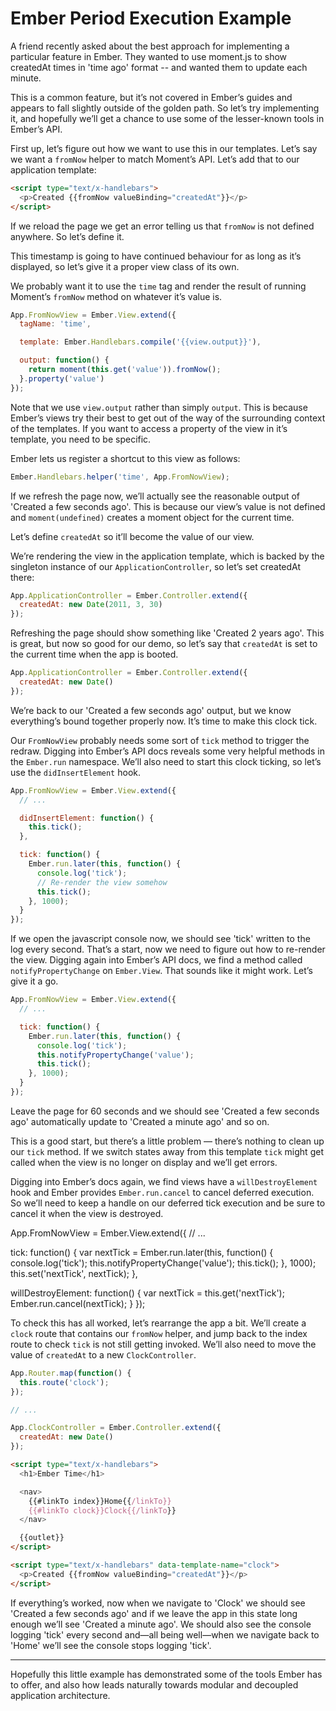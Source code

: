 # Ember Period Execution Example

A friend recently asked about the best approach for implementing a
particular feature in Ember. They wanted to use moment.js to show createdAt
times in 'time ago' format -- and wanted them to update each minute.

This is a common feature, but it’s not covered in Ember’s guides and
appears to fall slightly outside of the golden path. So let’s try
implementing it, and hopefully we’ll get a chance to use some of the
lesser-known tools in Ember’s API.

First up, let’s figure out how we want to use this in our templates.
Let’s say we want a `fromNow` helper to match Moment’s API. Let’s add that
to our application template:

```html
<script type="text/x-handlebars">
  <p>Created {{fromNow valueBinding="createdAt"}}</p>
</script>
```

If we reload the page we get an error telling us that `fromNow` is not
defined anywhere. So let’s define it.

This timestamp is going to have continued behaviour for as long as it’s
displayed, so let’s give it a proper view class of its own.

We probably want it to use the `time` tag and render the result of running
Moment’s `fromNow` method on whatever it’s value is.

```javascript
App.FromNowView = Ember.View.extend({
  tagName: 'time',

  template: Ember.Handlebars.compile('{{view.output}}'),

  output: function() {
    return moment(this.get('value')).fromNow();
  }.property('value')
});
```

Note that we use `view.output` rather than simply `output`. This is
because Ember’s views try their best to get out of the way of the
surrounding context of the templates. If you want to access a property
of the view in it’s template, you need to be specific.

Ember lets us register a shortcut to this view as follows:

```javascript
Ember.Handlebars.helper('time', App.FromNowView);
```

If we refresh the page now, we’ll actually see the reasonable output
of 'Created a few seconds ago'. This is because our view’s value is
not defined and `moment(undefined)` creates a moment object for the
current time.

Let’s define `createdAt` so it’ll become the value of our view.

We’re rendering the view in the application template, which is backed
by the singleton instance of our `ApplicationController`, so let’s
set createdAt there:

```javascript
App.ApplicationController = Ember.Controller.extend({
  createdAt: new Date(2011, 3, 30)
});
```

Refreshing the page should show something like 'Created 2 years ago'.
This is great, but now so good for our demo, so let’s say that
`createdAt` is set to the current time when the app is booted.

```javascript
App.ApplicationController = Ember.Controller.extend({
  createdAt: new Date()
});
```

We’re back to our 'Created a few seconds ago' output, but we know
everything’s bound together properly now. It’s time to make this clock
tick.

Our `FromNowView` probably needs some sort of `tick` method to trigger
the redraw. Digging into Ember’s API docs reveals some very helpful
methods in the `Ember.run` namespace. We’ll also need to start this
clock ticking, so let’s use the `didInsertElement` hook.

```javascript
App.FromNowView = Ember.View.extend({
  // ...

  didInsertElement: function() {
    this.tick();
  },

  tick: function() {
    Ember.run.later(this, function() {
      console.log('tick');
      // Re-render the view somehow
      this.tick();
    }, 1000);
  }
});
```

If we open the javascript console now, we should see 'tick' written to
the log every second. That’s a start, now we need to figure out how to
re-render the view. Digging again into Ember’s API docs, we find a method
called `notifyPropertyChange` on `Ember.View`. That sounds like it might
work. Let’s give it a go.

```javascript
App.FromNowView = Ember.View.extend({
  // ...

  tick: function() {
    Ember.run.later(this, function() {
      console.log('tick');
      this.notifyPropertyChange('value');
      this.tick();
    }, 1000);
  }
});
```

Leave the page for 60 seconds and we should see 'Created a few seconds ago'
automatically update to 'Created a minute ago' and so on.

This is a good start, but there’s a little problem — there’s nothing
to clean up our `tick` method. If we switch states away from this template
`tick` might get called when the view is no longer on display and we’ll
get errors.

Digging into Ember’s docs again, we find views have a `willDestroyElement`
hook and Ember provides `Ember.run.cancel` to cancel deferred execution.
So we’ll need to keep a handle on our deferred tick execution and be sure
to cancel it when the view is destroyed.

App.FromNowView = Ember.View.extend({
  // ...

  tick: function() {
    var nextTick = Ember.run.later(this, function() {
      console.log('tick');
      this.notifyPropertyChange('value');
      this.tick();
    }, 1000);
    this.set('nextTick', nextTick);
  },

  willDestroyElement: function() {
    var nextTick = this.get('nextTick');
    Ember.run.cancel(nextTick);
  }
});

To check this has all worked, let’s rearrange the app a bit. We’ll
create a `clock` route that contains our `fromNow` helper, and jump
back to the index route to check `tick` is not still getting invoked.
We’ll also need to move the value of `createdAt` to a new
`ClockController`.

```javascript
App.Router.map(function() {
  this.route('clock');
});

// ...

App.ClockController = Ember.Controller.extend({
  createdAt: new Date()
});
```

```html
<script type="text/x-handlebars">
  <h1>Ember Time</h1>

  <nav>
    {{#linkTo index}}Home{{/linkTo}}
    {{#linkTo clock}}Clock{{/linkTo}}
  </nav>

  {{outlet}}
</script>

<script type="text/x-handlebars" data-template-name="clock">
  <p>Created {{fromNow valueBinding="createdAt"}}</p>
</script>
```

If everything’s worked, now when we navigate to 'Clock' we should see
'Created a few seconds ago' and if we leave the app in this state long
enough we’ll see 'Created a minute ago'. We should also see the console
logging 'tick' every second and—all being well—when we navigate back
to 'Home' we’ll see the console stops logging 'tick'.

---

Hopefully this little example has demonstrated some of the tools Ember
has to offer, and also how leads naturally towards modular and decoupled
application architecture.
